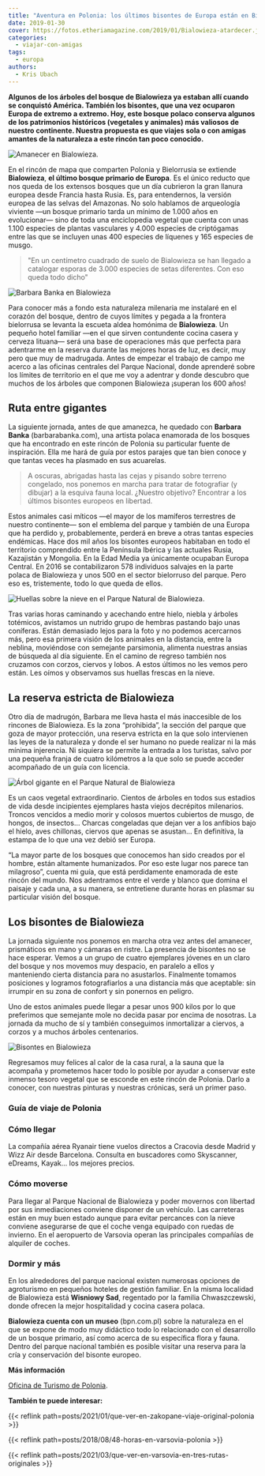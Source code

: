 ```yaml
---
title: "Aventura en Polonia: los últimos bisontes de Europa están en Bialowieza"
date: 2019-01-30
cover: https://fotos.etheriamagazine.com/2019/01/Bialowieza-atardecer.jpg
categories: 
  - viajar-con-amigas
tags: 
  - europa
authors: 
  - Kris Ubach
---
```


**Algunos de los árboles del bosque de Bialowieza ya estaban allí cuando se conquistó 
América. También los bisontes, que una vez ocuparon Europa de extremo a extremo. Hoy, 
este bosque polaco conserva algunos de los patrimonios históricos (vegetales y animales) 
más valiosos de nuestro continente. Nuestra propuesta es que viajes sola o con amigas 
amantes de la naturaleza a este rincón tan poco conocido.** 

![Amanecer en Bialowieza.](https://fotos.etheriamagazine.com/2019/01/Bialowieza-atardecer.jpg "Amanecer en Bialowieza. © Kris Ubach")

En el rincón de mapa que comparten Polonia y Bielorrusia se extiende **Bialowieza**, 
**el último bosque primario de Europa**. Es el único reducto que nos queda de los 
extensos bosques que un día cubrieron la gran llanura europea desde Francia hasta Rusia. 
Es, para entendernos, la versión europea de las selvas del Amazonas. No solo hablamos de 
arqueología viviente —un bosque primario tarda un mínimo de 1.000 años en evolucionar— 
sino de toda una enciclopedia vegetal que cuenta con unas 1.100 especies de plantas 
vasculares y 4.000 especies de criptógamas entre las que se incluyen unas 400 especies 
de líquenes y 165 especies de musgo. 

> "En un centímetro cuadrado de suelo de Bialowieza se han llegado a catalogar esporas de 
> 3.000 especies de setas diferentes. Con eso queda todo dicho" 

![Barbara Banka en Bialowieza](https://fotos.etheriamagazine.com/2019/01/Bialowieza-arboles.jpg "Barbara Banka, artista polaca que ha encontrado la inspiración en Bialowieza. © Kris Ubach")

Para conocer más a fondo esta naturaleza milenaria me instalaré en el corazón del 
bosque, dentro de cuyos límites y pegada a la frontera bielorrusa se levanta la escueta 
aldea homónima de **Bialowieza**. Un pequeño hotel familiar —en el que sirven 
contundente cocina casera y cerveza lituana— será una base de operaciones más que 
perfecta para adentrarme en la reserva durante las mejores horas de luz, es decir, muy 
pero que muy de madrugada. Antes de empezar el trabajo de campo me acerco a las oficinas 
centrales del Parque Nacional, donde aprenderé sobre los límites de territorio en el que 
me voy a adentrar y donde descubro que muchos de los árboles que componen Bialowieza 
¡superan los 600 años! 

## Ruta entre gigantes

La siguiente jornada, antes de que amanezca, he quedado con **Barbara Banka** 
(barbarabanka.com), una artista polaca enamorada de los bosques que ha encontrado en 
este rincón de Polonia su particular fuente de inspiración. Ella me hará de guía por 
estos parajes que tan bien conoce y que tantas veces ha plasmado en sus acuarelas. 

> A oscuras, abrigadas hasta las cejas y pisando sobre terreno congelado, nos ponemos en 
> marcha para tratar de fotografiar (y dibujar) a la esquiva fauna local. ¿Nuestro 
> objetivo? Encontrar a los últimos bisontes europeos en libertad. 

Estos animales casi míticos —el mayor de los mamíferos terrestres de nuestro continente— 
son el emblema del parque y también de una Europa que ha perdido y, probablemente, 
perderá en breve a otras tantas especies endémicas. Hace dos mil años los bisontes 
europeos habitaban en todo el territorio comprendido entre la Península Ibérica y las 
actuales Rusia, Kazajistán y Mongolia. En la Edad Media ya únicamente ocupaban Europa 
Central. En 2016 se contabilizaron 578 individuos salvajes en la parte polaca de 
Bialowieza y unos 500 en el sector bielorruso del parque. Pero eso es, tristemente, todo 
lo que queda de ellos. 

![Huellas sobre la nieve en el Parque Natural de Bialowieza.](https://fotos.etheriamagazine.com/2019/01/Bialowieza-huella.jpg "Huellas sobre la nieve en el Parque Natural de Bialowieza. © Kris Ubach")

Tras varias horas caminando y acechando entre hielo, niebla y árboles totémicos, 
avistamos un nutrido grupo de hembras pastando bajo unas coníferas. Están demasiado 
lejos para la foto y no podemos acercarnos más, pero esa primera visión de los animales 
en la distancia, entre la neblina, moviéndose con semejante parsimonia, alimenta 
nuestras ansias de búsqueda al día siguiente. En el camino de regreso también nos 
cruzamos con corzos, ciervos y lobos. A estos últimos no les vemos pero están. Les oímos 
y observamos sus huellas frescas en la nieve. 

## La reserva estricta de Bialowieza

Otro día de madrugón, Barbara me lleva hasta el más inaccesible de los rincones de 
Bialowieza. Es la zona “prohibida”, la sección del parque que goza de mayor protección, 
una reserva estricta en la que solo intervienen las leyes de la naturaleza y donde el 
ser humano no puede realizar ni la más mínima injerencia. Ni siquiera se permite la 
entrada a los turistas, salvo por una pequeña franja de cuatro kilómetros a la que solo 
se puede acceder acompañado de un guía con licencia. 

![Árbol gigante en el Parque Natural de Bialowieza](https://fotos.etheriamagazine.com/2019/01/Bialowieza-arbol-milenario.jpg "El Parque Natural de Bialowieza deja constancia de lo que una vez debió ser Europa. © Kris Ubach")

Es un caos vegetal extraordinario. Cientos de árboles en todos sus estadios de vida 
desde incipientes ejemplares hasta viejos decrépitos milenarios. Troncos vencidos a 
medio morir y colosos muertos cubiertos de musgo, de hongos, de insectos… Charcas 
congeladas que dejan ver a los anfibios bajo el hielo, aves chillonas, ciervos que 
apenas se asustan… En definitiva, la estampa de lo que una vez debió ser Europa. 

“La mayor parte de los bosques que conocemos han sido creados por el hombre, están 
altamente humanizados. Por eso este lugar nos parece tan milagroso”, cuenta mi guía, que 
está perdidamente enamorada de este rincón del mundo. Nos adentramos entre el verde y 
blanco que domina el paisaje y cada una, a su manera, se entretiene durante horas en 
plasmar su particular visión del bosque. 

## Los bisontes de Bialowieza

La jornada siguiente nos ponemos en marcha otra vez antes del amanecer, prismáticos en 
mano y cámaras en ristre. La presencia de bisontes no se hace esperar. Vemos a un grupo 
de cuatro ejemplares jóvenes en un claro del bosque y nos movemos muy despacio, en 
paralelo a ellos y manteniendo cierta distancia para no asustarlos. Finalmente tomamos 
posiciones y logramos fotografiarlos a una distancia más que aceptable: sin irrumpir en 
su zona de confort y sin ponernos en peligro. 

Uno de estos animales puede llegar a pesar unos 900 kilos por lo que preferimos que 
semejante mole no decida pasar por encima de nosotras. La jornada da mucho de sí y 
también conseguimos inmortalizar a ciervos, a corzos y a muchos árboles centenarios. 

![Bisontes en Bialowieza](https://fotos.etheriamagazine.com/2019/01/Bialowieza-bisontes.jpg "En Bialowieza están los últimos bisontes en libertad de Europa. © Kris Ubach")

Regresamos muy felices al calor de la casa rural, a la sauna que la acompaña y 
prometemos hacer todo lo posible por ayudar a conservar este inmenso tesoro vegetal que 
se esconde en este rincón de Polonia. Darlo a conocer, con nuestras pinturas y nuestras 
crónicas, será un primer paso. 

### Guía de viaje de Polonia

### Cómo llegar

La compañía aérea Ryanair tiene vuelos directos a Cracovia desde Madrid y Wizz Air desde 
Barcelona. Consulta en buscadores como Skyscanner, eDreams, Kayak... los mejores 
precios. 

### Cómo moverse

Para llegar al Parque Nacional de Bialowieza y poder movernos con libertad por sus 
inmediaciones conviene disponer de un vehículo. Las carreteras están en muy buen estado 
aunque para evitar percances con la nieve conviene asegurarse de que el coche venga 
equipado con ruedas de invierno. En el aeropuerto de Varsovia operan las principales 
compañías de alquiler de coches. 

### Dormir y más

En los alrededores del parque nacional existen numerosas opciones de agroturismo en 
pequeños hoteles de gestión familiar. En la misma localidad de Bialowieza está 
**Wisniowy Sad**, regentado por la familia Chwaszczewski, donde ofrecen la mejor 
hospitalidad y cocina casera polaca. 

**Bialowieza cuenta con un museo** (bpn.com.pl) sobre la naturaleza en el que se expone 
de modo muy didáctico todo lo relacionado con el desarrollo de un bosque primario, así 
como acerca de su específica flora y fauna. Dentro del parque nacional también es 
posible visitar una reserva para la cría y conservación del bisonte europeo. 

**Más información** 

[Oficina de Turismo de Polonia](https://www.polonia.travel/es). 

**También te puede interesar:** 

{{< reflink path=posts/2021/01/que-ver-en-zakopane-viaje-original-polonia >}} 

{{< reflink path=posts/2018/08/48-horas-en-varsovia-polonia >}} 

{{< reflink path=posts/2021/03/que-ver-en-varsovia-en-tres-rutas-originales >}}
